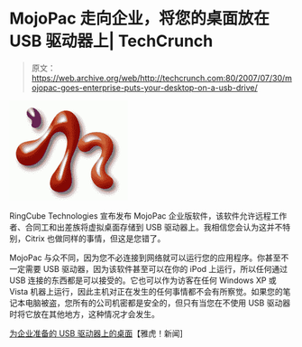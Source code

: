 # MojoPac 走向企业，将您的桌面放在 USB 驱动器上| TechCrunch

> 原文：<https://web.archive.org/web/http://techcrunch.com:80/2007/07/30/mojopac-goes-enterprise-puts-your-desktop-on-a-usb-drive/>

![mojopac_logo_210×177.jpg](img/4b27bd2f5426474424d6bdf0fb67268d.png)

RingCube Technologies 宣布发布 MojoPac 企业版软件，该软件允许远程工作者、合同工和出差族将虚拟桌面存储到 USB 驱动器上。我相信您会认为这并不特别，Citrix 也做同样的事情，但这是您错了。

MojoPac 与众不同，因为您不必连接到网络就可以运行您的应用程序。你甚至不一定需要 USB 驱动器，因为该软件甚至可以在你的 iPod 上运行，所以任何通过 USB 连接的东西都是可以接受的。它也可以作为访客在任何 Windows XP 或 Vista 机器上运行，因此主机对正在发生的任何事情都不会有所察觉。如果您的笔记本电脑被盗，您所有的公司机密都是安全的，但只有当您在不使用 USB 驱动器时将它放在其他地方，这种情况才会发生。

[为企业准备的 USB 驱动器上的桌面](https://web.archive.org/web/20151003180930/http://news.yahoo.com/s/infoworld/20070730/tc_infoworld/90581)【雅虎！新闻]